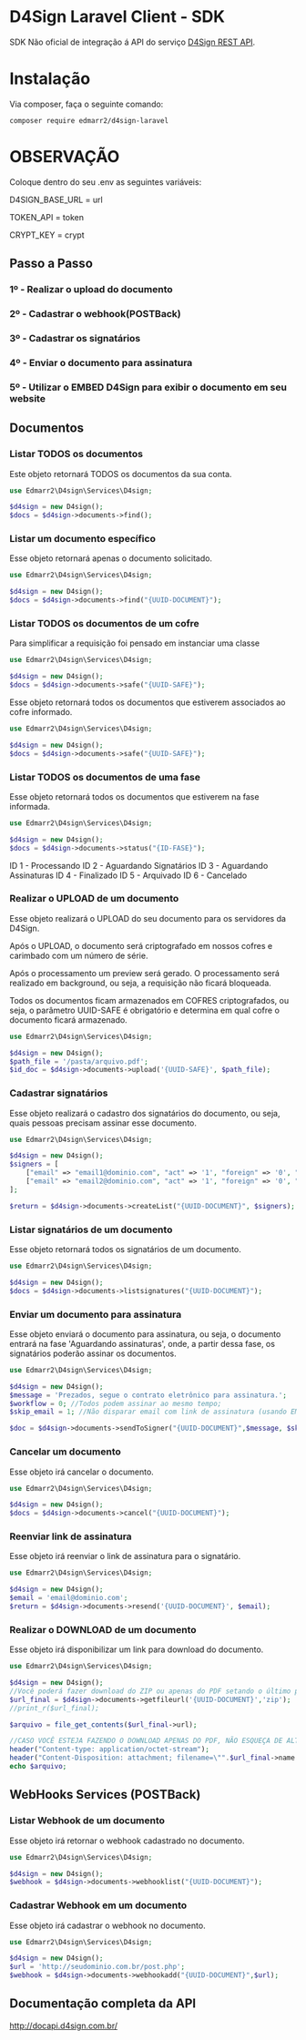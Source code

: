 # D4Sign Laravel Client - SDK

SDK Não oficial de integração á API do serviço [D4Sign REST API](http://docapi.d4sign.com.br/).

# Instalação

Via composer, faça o seguinte comando: 

```shell script
composer require edmarr2/d4sign-laravel
```

# OBSERVAÇÃO
Coloque dentro do seu .env as seguintes variáveis:

D4SIGN_BASE_URL = url


TOKEN_API = token


CRYPT_KEY = crypt

## Passo a Passo

### 1º - Realizar o upload do documento
### 2º - Cadastrar o webhook(POSTBack)
### 3º - Cadastrar os signatários
### 4º - Enviar o documento para assinatura
### 5º - Utilizar o EMBED D4Sign para exibir o documento em seu website

## Documentos

### Listar TODOS os documentos

Este objeto retornará TODOS os documentos da sua conta.

```php
use Edmarr2\D4sign\Services\D4sign;

$d4sign = new D4sign();
$docs = $d4sign->documents->find();
```

### Listar um documento específico

Esse objeto retornará apenas o documento solicitado.

```php
use Edmarr2\D4sign\Services\D4sign;

$d4sign = new D4sign();
$docs = $d4sign->documents->find("{UUID-DOCUMENT}");
```

### Listar TODOS os documentos de um cofre
Para simplificar a requisição foi pensado em instanciar uma classe
```php
use Edmarr2\D4sign\Services\D4sign;

$d4sign = new D4sign();
$docs = $d4sign->documents->safe("{UUID-SAFE}");
```

Esse objeto retornará todos os documentos que estiverem associados ao cofre informado.

```php
use Edmarr2\D4sign\Services\D4sign;

$d4sign = new D4sign();
$docs = $d4sign->documents->safe("{UUID-SAFE}");
```

### Listar TODOS os documentos de uma fase

Esse objeto retornará todos os documentos que estiverem na fase informada.

```php
use Edmarr2\D4sign\Services\D4sign;

$d4sign = new D4sign();
$docs = $d4sign->documents->status("{ID-FASE}");
```

ID 1 - Processando
ID 2 - Aguardando Signatários
ID 3 - Aguardando Assinaturas
ID 4 - Finalizado
ID 5 - Arquivado
ID 6 - Cancelado


### Realizar o UPLOAD de um documento

Esse objeto realizará o UPLOAD do seu documento para os servidores da D4Sign.

Após o UPLOAD, o documento será criptografado em nossos cofres e carimbado com um número de série.

Após o processamento um preview será gerado. O processamento será realizado em background, ou seja, a requisição não ficará bloqueada.

Todos os documentos ficam armazenados em COFRES criptografados, ou seja, o parâmetro UUID-SAFE é obrigatório e determina em qual cofre o documento ficará armazenado.

```php
use Edmarr2\D4sign\Services\D4sign;

$d4sign = new D4sign();
$path_file = '/pasta/arquivo.pdf';
$id_doc = $d4sign->documents->upload('{UUID-SAFE}', $path_file);
```

### Cadastrar signatários

Esse objeto realizará o cadastro dos signatários do documento, ou seja, quais pessoas precisam assinar esse documento.

```php
use Edmarr2\D4sign\Services\D4sign;

$d4sign = new D4sign();
$signers = [
    ["email" => "email1@dominio.com", "act" => '1', "foreign" => '0', "certificadoicpbr" => '0', "assinatura_presencial" => '0', "embed_methodauth" => 'email', "embed_smsnumber" => ''],
    ["email" => "email2@dominio.com", "act" => '1', "foreign" => '0', "certificadoicpbr" => '0',"assinatura_presencial" => '0', "embed_methodauth" => 'sms', "embed_smsnumber" => '+5511953020202']
];

$return = $d4sign->documents->createList("{UUID-DOCUMENT}", $signers);
```

### Listar signatários de um documento

Esse objeto retornará todos os signatários de um documento.

```php
use Edmarr2\D4sign\Services\D4sign;

$d4sign = new D4sign();
$docs = $d4sign->documents->listsignatures("{UUID-DOCUMENT}");
```

### Enviar um documento para assinatura

Esse objeto enviará o documento para assinatura, ou seja, o documento entrará na fase 'Aguardando assinaturas', onde, a partir dessa fase, os signatários poderão assinar os documentos.

```php
use Edmarr2\D4sign\Services\D4sign;

$d4sign = new D4sign();
$message = 'Prezados, segue o contrato eletrônico para assinatura.';
$workflow = 0; //Todos podem assinar ao mesmo tempo;
$skip_email = 1; //Não disparar email com link de assinatura (usando EMBED ou Assinatura Presencial);

$doc = $d4sign->documents->sendToSigner("{UUID-DOCUMENT}",$message, $skip_email, $workflow);
```

### Cancelar um documento

Esse objeto irá cancelar o documento.

```php
use Edmarr2\D4sign\Services\D4sign;

$d4sign = new D4sign();
$docs = $d4sign->documents->cancel("{UUID-DOCUMENT}");
```

### Reenviar link de assinatura

Esse objeto irá reenviar o link de assinatura para o signatário.

```php
use Edmarr2\D4sign\Services\D4sign;

$d4sign = new D4sign();
$email = 'email@dominio.com';
$return = $d4sign->documents->resend('{UUID-DOCUMENT}', $email);
```

### Realizar o DOWNLOAD de um documento

Esse objeto irá disponibilizar um link para download do documento.

```php
use Edmarr2\D4sign\Services\D4sign;

$d4sign = new D4sign();
//Você poderá fazer download do ZIP ou apenas do PDF setando o último parametro.
$url_final = $d4sign->documents->getfileurl('{UUID-DOCUMENT}','zip');
//print_r($url_final);

$arquivo = file_get_contents($url_final->url);

//CASO VOCÊ ESTEJA FAZENDO O DOWNLOAD APENAS DO PDF, NÃO ESQUEÇA DE ALTERAR O CONTENT-TYPE PARA application/pdf E O NOME DO ARQUIVO PARA .PDF
header("Content-type: application/octet-stream");
header("Content-Disposition: attachment; filename=\"".$url_final->name.".zip"."\"");
echo $arquivo;
```

## WebHooks Services (POSTBack)

### Listar Webhook de um documento

Esse objeto irá retornar o webhook cadastrado no documento.

```php
use Edmarr2\D4sign\Services\D4sign;

$d4sign = new D4sign();
$webhook = $d4sign->documents->webhooklist("{UUID-DOCUMENT}");
```

### Cadastrar Webhook em um documento

Esse objeto irá cadastrar o webhook no documento.

```php
use Edmarr2\D4sign\Services\D4sign;

$d4sign = new D4sign();
$url = 'http://seudominio.com.br/post.php';
$webhook = $d4sign->documents->webhookadd("{UUID-DOCUMENT}",$url);
```

## Documentação completa da API

http://docapi.d4sign.com.br/
